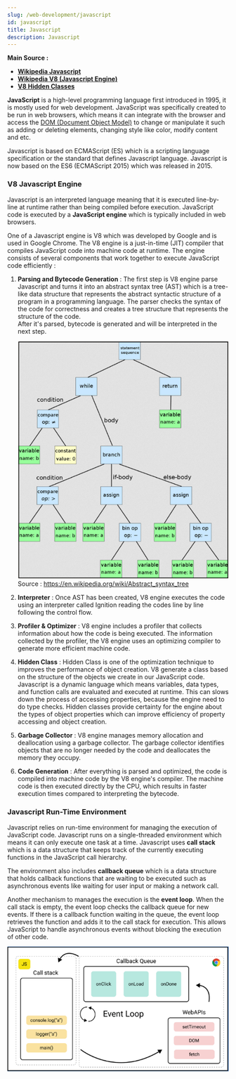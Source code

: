 ```yaml
---
slug: /web-development/javascript
id: javascript
title: Javascript
description: Javascript
---
```


**Main Source :**

- **[Wikipedia Javascript](https://en.wikipedia.org/wiki/JavaScript)**
- **[Wikipedia V8 (Javascript Engine)](<https://en.wikipedia.org/wiki/V8_(JavaScript_engine)>)**
- **[V8 Hidden Classes](https://blog.bitsrc.io/secret-behind-javascript-performance-v8-hidden-classes-ba4d0ebfb89d)**

**JavaScript** is a high-level programming language first introduced in 1995, it is mostly used for web development. JavaScript was specifically created to be run in web browsers, which means it can integrate with the browser and access the [DOM (Document Object Model)](/web-development/html-dom) to change or manipulate it such as adding or deleting elements, changing style like color, modify content and etc.

Javascript is based on ECMAScript (ES) which is a scripting language specification or the standard that defines Javascript language. Javascript is now based on the ES6 (ECMAScript 2015) which was released in 2015.

### V8 Javascript Engine

Javascript is an interpreted language meaning that it is executed line-by-line at runtime rather than being compiled before execution. JavaScript code is executed by a **JavaScript engine** which is typically included in web browsers.

One of a Javascript engine is V8 which was developed by Google and is used in Google Chrome. The V8 engine is a just-in-time (JIT) compiler that compiles JavaScript code into machine code at runtime. The engine consists of several components that work together to execute JavaScript code efficiently :

1. **Parsing and Bytecode Generation** : The first step is V8 engine parse Javascript and turns it into an abstract syntax tree (AST) which is a tree-like data structure that represents the abstract syntactic structure of a program in a programming language. The parser checks the syntax of the code for correctness and creates a tree structure that represents the structure of the code.  
   After it's parsed, bytecode is generated and will be interpreted in the next step.

   ![Abstract syntax tree broking up code into small expression](./abstract-syntax-tree.png)  
    Source : https://en.wikipedia.org/wiki/Abstract_syntax_tree

2. **Interpreter** : Once AST has been created, V8 engine executes the code using an interpreter called Ignition reading the codes line by line following the control flow.

3. **Profiler & Optimizer** : V8 engine includes a profiler that collects information about how the code is being executed. The information collected by the profiler, the V8 engine uses an optimizing compiler to generate more efficient machine code.

4. **Hidden Class** : Hidden Class is one of the optimization technique to improves the performance of object creation. V8 generate a class based on the structure of the objects we create in our JavaScript code. Javascript is a dynamic language which means variables, data types, and function calls are evaluated and executed at runtime. This can slows down the process of accessing properties, because the engine need to do type checks. Hidden classes provide certainty for the engine about the types of object properties which can improve efficiency of property accessing and object creation.

5. **Garbage Collector** : V8 engine manages memory allocation and deallocation using a garbage collector. The garbage collector identifies objects that are no longer needed by the code and deallocates the memory they occupy.

6. **Code Generation** : After everything is parsed and optimized, the code is compiled into machine code by the V8 engine's compiler. The machine code is then executed directly by the CPU, which results in faster execution times compared to interpreting the bytecode.

### Javascript Run-Time Environment

Javascript relies on run-time environment for managing the execution of JavaScript code. Javascript runs on a single-threaded environment which means it can only execute one task at a time. Javascript uses **call stack** which is a data structure that keeps track of the currently executing functions in the JavaScript call hierarchy.

The environment also includes **callback queue** which is a data structure that holds callback functions that are waiting to be executed such as asynchronous events like waiting for user input or making a network call.

Another mechanism to manages the execution is the **event loop**. When the call stack is empty, the event loop checks the callback queue for new events. If there is a callback function waiting in the queue, the event loop retrieves the function and adds it to the call stack for execution. This allows JavaScript to handle asynchronous events without blocking the execution of other code.

![Javascript event loops consisting call stack, callback queue and the web API](./event-loop.png)

